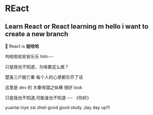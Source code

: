 # REact
Learn React or React learning m
hello i want to  create a new branch
---

React is **娃哈哈**

呜啦啦啦安安乐乐
hhh---

只是我也不知道，为啥要这么做？

楚虽三户能亡秦
每个人的心里都乐开了话

这里是 dev 的
大秦帝国之纵横 很好 look

只是我也不知道,可能谁也不知道
                    --- 《你好》

yuanlai niye zai zheli 
good good  study ,day day up!!!
